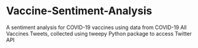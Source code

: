 # Vaccine-Sentiment-Analysis
A sentiment analysis for COVID-19 vaccines using data from COVID-19 All Vaccines Tweets, collected using tweepy Python package to access Twitter API
